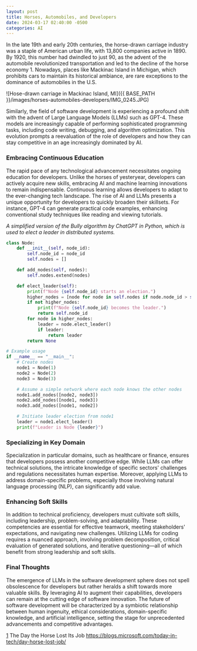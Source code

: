 ```yaml
---
layout: post
title: Horses, Automobiles, and Developers
date: 2024-03-17 02:40:00 -0500
categories: AI 
---
```


In the late 19th and early 20th centuries, the horse-drawn carriage industry was a staple of American urban life, with 13,800 companies active in 1890. By 1920, this number had dwindled to just 90, as the advent of the automobile revolutionized transportation and led to the decline of the horse economy 1. Nowadays, places like Mackinac Island in Michigan, which prohibits cars to maintain its historical ambiance, are rare exceptions to the dominance of automobiles in the U.S.

![Hose-drawn carriage in Mackinac Island, MI]({{ BASE_PATH }}/images/horses-automobiles-developers/IMG_0245.JPG)

Similarly, the field of software development is experiencing a profound shift with the advent of Large Language Models (LLMs) such as GPT-4. These models are increasingly capable of performing sophisticated programming tasks, including code writing, debugging, and algorithm optimization. This evolution prompts a reevaluation of the role of developers and how they can stay competitive in an age increasingly dominated by AI.

### Embracing Continuous Education
The rapid pace of any technological advancement necessitates ongoing education for developers. Unlike the horses of yesteryear, developers can actively acquire new skills, embracing AI and machine learning innovations to remain indispensable. Continuous learning allows developers to adapt to the ever-changing tech landscape. The rise of AI and LLMs presents a unique opportunity for developers to quickly broaden their skillsets. For instance, GPT-4 can generate practical code examples, enhancing conventional study techniques like reading and viewing tutorials.

*A simplified version of the Bully algorithm by ChatGPT in Python, which is used to elect a leader in distributed systems.*
```python
class Node:
    def __init__(self, node_id):
        self.node_id = node_id
        self.nodes = []

    def add_nodes(self, nodes):
        self.nodes.extend(nodes)

    def elect_leader(self):
        print(f"Node {self.node_id} starts an election.")
        higher_nodes = [node for node in self.nodes if node.node_id > self.node_id]
        if not higher_nodes:
            print(f"Node {self.node_id} becomes the leader.")
            return self.node_id
        for node in higher_nodes:
            leader = node.elect_leader()
            if leader:
                return leader
        return None

# Example usage
if __name__ == "__main__":
    # Create nodes
    node1 = Node(1)
    node2 = Node(2)
    node3 = Node(3)

    # Assume a simple network where each node knows the other nodes
    node1.add_nodes([node2, node3])
    node2.add_nodes([node1, node3])
    node3.add_nodes([node1, node2])

    # Initiate leader election from node1
    leader = node1.elect_leader()
    print(f"Leader is Node {leader}")
```

### Specializing in Key Domain 
Specialization in particular domains, such as healthcare or finance, ensures that developers possess another competitive edge. While LLMs can offer technical solutions, the intricate knowledge of specific sectors' challenges and regulations necessitates human expertise. Moreover, applying LLMs to address domain-specific problems, especially those involving natural language processing (NLP), can significantly add value.

### Enhancing Soft Skills
In addition to technical proficiency, developers must cultivate soft skills, including leadership, problem-solving, and adaptability. These competencies are essential for effective teamwork, meeting stakeholders' expectations, and navigating new challenges. Utilizing LLMs for coding requires a nuanced approach, involving problem decomposition, critical evaluation of generated solutions, and iterative questioning—all of which benefit from strong leadership and soft skills.

### Final Thoughts
The emergence of LLMs in the software development sphere does not spell obsolescence for developers but rather heralds a shift towards more valuable skills. By leveraging AI to augment their capabilities, developers can remain at the cutting edge of software innovation. The future of software development will be characterized by a symbiotic relationship between human ingenuity, ethical considerations, domain-specific knowledge, and artificial intelligence, setting the stage for unprecedented advancements and competitive advantages.

[1](https://blogs.microsoft.com/today-in-tech/day-horse-lost-job/) The Day the Horse Lost Its Job https://blogs.microsoft.com/today-in-tech/day-horse-lost-job/ 